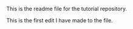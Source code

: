 This is the readme file for the tutorial repository.

This is the first edit I have made to the file.
